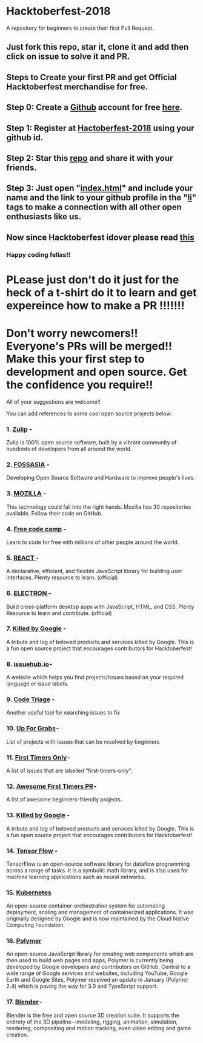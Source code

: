 # Hacktoberfest-2018 
A repository for beginners to create their first Pull Request. 
## Just fork this repo, star it, clone it and add then click on issue to solve it and PR.
## Steps to Create your first PR and get Official Hacktoberfest merchandise for free.
## Step 0: Create a [Github](https://github.com/) account for free [here](https://github.com/).
## Step 1: Register at [Hactoberfest-2018](https://hacktoberfest.digitalocean.com/) using your github id.
## Step 2: Star this [repo](https://github.com/Ishaan28malik/HACKTOBERFEST_2018-Beginners-) and share it with your friends.
## Step 3: Just open "[index.html](https://github.com/Ishaan28malik/HACKTOBERFEST_2018-Beginners-/blob/master/index.html)" and include your name and the link to your github profile in the "[li](https://github.com/Ishaan28malik/HACKTOBERFEST_2018-Beginners-/blob/master/index.html)" tags to make a connection with all other open enthusiasts like us.

## Now since Hacktoberfest idover please read [this](https://github.com/Ishaan28malik/HACKTOBERFEST_2018-Beginners-/blob/master/After%20this%20.md)

### Happy coding fellas!!
# PLease just don't do it just for the heck of a t-shirt do it to learn and get expereince how to make a PR !!!!!!!
# Don't worry newcomers!! Everyone's PRs will be merged!! Make this your first step to development and open source. Get the          confidence you require!!

All of your suggestions are welcome!!

You can add references to some cool open source projects below:

### 1. [Zulip](https://github.com/zulip) -

Zulip is 100% open source software, built by a vibrant community of hundreds of developers from all around the world.
       
### 2. [FOSSASIA](https://github.com/fossasia) -

Developing Open Source Software and Hardware to improve people's lives.
       
### 3. [MOZILLA](https://github.com/mozilla) -

This technology could fall into the right hands. Mozilla has 30 repositories available. Follow their code on GitHub.
       
### 4. [Free code camp](https://github.com/freeCodeCamp/freeCodeCamp) -

Learn to code for free with millions of other people around the world.

### 5. [REACT ](https://github.com/facebook/react) -
A declarative, efficient, and flexible JavaScript library for building user interfaces. Plenty resource to learn. (official)
      
### 6. [ELECTRON ](https://github.com/electron/electron) -

Build cross-platform desktop apps with JavaScript, HTML, and CSS. Plenty Resource to learn and contribute. (official)
      
### 7. [Killed by Google](https://github.com/codyogden/killedbygoogle) -       

A tribute and log of beloved products and services killed by Google. This is a fun open source project that encourages contributors for Hacktoberfest!
       
### 8. [issuehub.io](https://issuehub.io) -

A website which helps you find projects/issues based on your required language or issue labels.
       
### 9. [Code Triage](https://www.codetriage.com/) -

Another useful tool for searching issues to fix

### 10. [Up For Grabs](https://up-for-grabs.net/) - 

List of projects with issues that can be resolved by beginners

### 11. [First Timers Only](https://www.firsttimersonly.com/) - 

A list of issues that are labelled “first-timers-only”.

### 12. [Awesome First Timers PR](https://github.com/MunGell/awesome-for-beginners) -

A list of awesome beginners-friendly projects.

### 13. [Killed by Google](https://github.com/codyogden/killedbygoogle) -       

A tribute and log of beloved products and services killed by Google. This is a fun open source project that encourages contributors for Hacktoberfest!

### 14. [Tensor Flow](https://github.com/tensorflow/tensorflow) -       

TensorFlow is an open-source software library for dataflow programming across a range of tasks. It is a symbolic math library, and is also used for machine learning applications such as neural networks.
       
### 15. [Kubernetes](https://kubernetes.io/)

An open-source container-orchestration system for automating deployment, scaling and management of containerized applications. It was originally designed by Google and is now maintained by the Cloud Native Computing Foundation.  

### 16. [Polymer](https://www.polymer-project.org/)

An open-source JavaScript library for creating web components which are then used to build web pages and apps, Polymer is currently being developed by Google developers and contributors on GitHub. Central to a wide range of Google services and websites, including YouTube, Google Earth and Google Sites, Polymer received an update in January (Polymer 2.4) which is paving the way for 3.0 and TypeScript support.
      
### 17. [Blender](https://www.blender.org/) - 

Blender is the free and open source 3D creation suite. It supports the entirety of the 3D pipeline—modeling, rigging, animation, simulation, rendering, compositing and motion tracking, even video editing and game creation.
